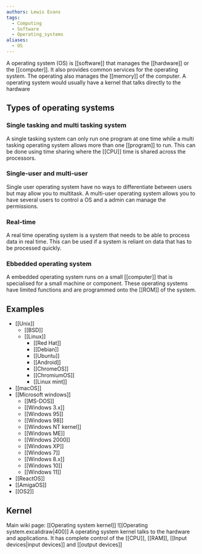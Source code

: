 ```yaml
---
authors: Lewis Evans
tags:
  - Computing
  - Software
  - Operating_systems
aliases:
  - OS
---
```

A operating system (OS) is [[software]] that manages the [[hardware]] or the [[computer]]. It also provides common services for the operating system. The operating also manages the [[memory]] of the computer. A operating system would usually have a kernel that talks directly to the hardware

## Types of operating systems
### Single tasking and multi tasking system
A single tasking system can only run one program at one time while a multi tasking operating system allows more than one [[program]] to run. This can be done using time sharing where the [[CPU]] time is shared across the processors. 

### Single-user and multi-user
Single user operating system have no ways to differentiate between users but may allow you to multitask. A multi-user operating system allows you to have several users to control a OS and a admin can manage the permissions.

### Real-time
A real time operating system is a system that needs to be able to process data in real time. This can be used if a system is reliant on data that has to be processed quickly.

### Ebbedded operating system
A embedded operating system runs on a small [[computer]] that is specialised for a small machine or component. These operating systems have limited functions and are programmed onto the [[ROM]] of the system.

## Examples
- [[Unix]]
	- [[BSD]]
	- [[Linux]]
		- [[Red Hat]]
		- [[Debian]]
		- [[Ubuntu]]
		- [[Android]]
		- [[ChromeOS]]
		- [[ChromiumOS]]
		- [[Linux mint]]
 - [[macOS]]
- [[Microsoft windows]]
	- [[MS-DOS]]
	- [[Windows 3.x]]
	- [[Windows 95]]
	- [[Windows 98]]
	- [[Windows NT kernel]]
	- [[Windows ME]]
	- [[Windows 2000]]
	- [[Windows XP]]
	- [[Windows 7]]
	- [[Windows 8.x]]
	- [[Windows 10]]
	- [[Windows 11]]
- [[ReactOS]]
- [[AmigaOS]]
- [[OS2]]
## Kernel
Main wiki page: [[Operating system kernel]]
![[Operating system.excalidraw|400]]
A operating system kernel talks to the hardware and applications. It has complete control of the [[CPU]], [[RAM]], [[Input devices|input devices]] and [[output devices]]